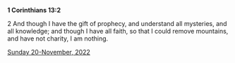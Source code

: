 **1 Corinthians 13:2**

2 And though I have the gift of prophecy, and understand all mysteries, and all knowledge; and though I have all faith, so that I could remove mountains, and have not charity, I am nothing.

[Sunday 20-November, 2022](https://t.me/s/daily_scripture)
